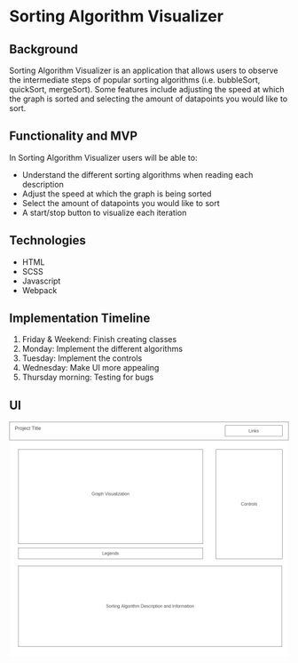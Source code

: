# Sorting Algorithm Visualizer

## Background

Sorting Algorithm Visualizer is an application that allows users to observe the intermediate steps of popular sorting algorithms (i.e. bubbleSort, quickSort, mergeSort). Some features include adjusting the speed at which the graph is sorted and selecting the amount of datapoints you would like to sort. 

## Functionality and MVP

In Sorting Algorithm Visualizer users will be able to:

- Understand the different sorting algorithms when reading each description
- Adjust the speed at which the graph is being sorted
- Select the amount of datapoints you would like to sort
- A start/stop button to visualize each iteration

## Technologies

- HTML
- SCSS
- Javascript
- Webpack

## Implementation Timeline

1. Friday & Weekend: Finish creating classes
2. Monday: Implement the different algorithms
3. Tuesday: Implement the controls
4. Wednesday: Make UI more appealing
5. Thursday morning: Testing for bugs

## UI

![](./assets/sorting_alg_UI.png)
